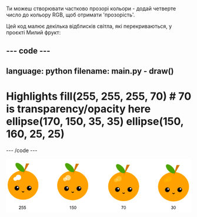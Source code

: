 Ти можеш створювати частково прозорі кольори - додай четверте число до кольору RGB, щоб отримати 'прозорість'.

Цей код малює декілька відблисків світла, які перекриваються, у проєкті Милий фрукт:

--- code ---
---
language: python
filename: main.py - draw()
---

  # Highlights fill(255, 255, 255, 70) # 70 is transparency/opacity here ellipse(170, 150, 35, 35) ellipse(150, 160, 25, 25)

--- /code ---

![зображення фрукта з відблисками з різною прозорістю: 30, 70, 150, 255. 30 is less opaque and 255 is fully opaque](images/opacity.png)

